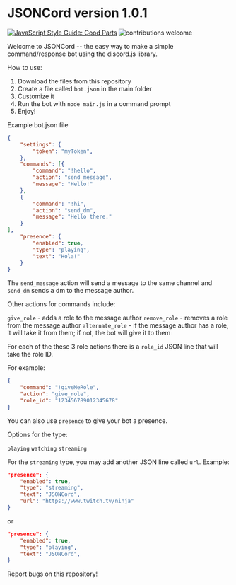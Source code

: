 # JSONCord version 1.0.1

[![JavaScript Style Guide: Good Parts](https://img.shields.io/badge/code%20style-goodparts-brightgreen.svg?style=flat)](https://github.com/dwyl/goodparts "JavaScript The Good Parts")     <img src="https://camo.githubusercontent.com/926d8ca67df15de5bd1abac234c0603d94f66c00/68747470733a2f2f696d672e736869656c64732e696f2f62616467652f636f6e747269627574696f6e732d77656c636f6d652d627269676874677265656e2e7376673f7374796c653d666c6174" alt="contributions welcome" data-canonical-src="https://img.shields.io/badge/contributions-welcome-brightgreen.svg?style=flat" style="max-width:100%;">


Welcome to JSONCord -- the easy way to make a simple command/response bot using the discord.js library.

How to use:

1. Download the files from this repository
2. Create a file called `bot.json` in the main folder
3. Customize it
4. Run the bot with `node main.js` in a command prompt
5. Enjoy!

Example bot.json file

```json
{
    "settings": {
        "token": "myToken",
    },
    "commands": [{
        "command": "!hello",
        "action": "send_message",
        "message": "Hello!"
    },
    {
        "command": "!hi",
        "action": "send_dm",
        "message": "Hello there."
    }   
],
    "presence": {
        "enabled": true,
        "type": "playing",
        "text": "Hola!"
    }
}
```

The `send_message` action will send a message to the same channel and `send_dm` sends a dm to the message author.

Other actions for commands include:

`give_role` - adds a role to the message author
`remove_role` - removes a role from the message author
`alternate_role` - if the message author has a role, it will take it from them; if not, the bot will give it to them

For each of the these 3 role actions there is a `role_id` JSON line that will take the role ID.

For example:

```json
{
    "command": "!giveMeRole",
    "action": "give_role",
    "role_id": "123456789012345678"
}
```

You can also use `presence` to give your bot a presence.

Options for the type:

`playing`
`watching`
`streaming`

For the `streaming` type, you may add another JSON line called `url`.
Example:

```json
"presence": {
    "enabled": true,
    "type": "streaming",
    "text": "JSONCord",
    "url": "https://www.twitch.tv/ninja"
}
```

or

```json
"presence": {
    "enabled": true,
    "type": "playing",
    "text": "JSONCord",
}
```
    

Report bugs on this repository! 


